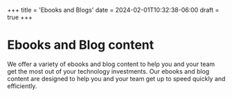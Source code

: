 +++
title = 'Ebooks and Blogs'
date = 2024-02-01T10:32:38-06:00
draft = true
+++
# Ebooks and Blog content

We offer a variety of ebooks and blog content to help you and your team get the most out of your technology investments. Our ebooks and blog content are designed to help you and your team get up to speed quickly and efficiently.
